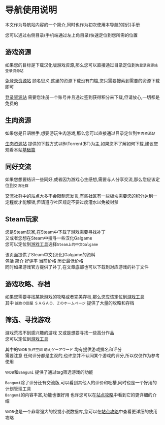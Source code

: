 # 导航使用说明

本文作为导航站内容的一个简介,同时也作为初次使用本导航的指引手册

您可以通过右侧目录(手机端通过左上角目录)快速定位到您所需的位置

## 游戏资源
如果您的目标是下载汉化版游戏资源,那么您可以直接通过目录定位到`免登录资源站` `登录资源站`

[免登录资源站](/nav/#免登录资源站) 顾名思义,这里的资源下载没有门槛,您只需要搜索到需要的资源下载即可

[登录资源站](/nav/#登录资源站) 需要您注册一个账号并且通过签到获得积分来下载,但请放心,一切都是免费的

## 生肉资源
如果您是日语糕手,想要游玩生肉游戏,那么您可以直接通过目录定位到`生肉资源站`

[生肉资源站](/nav/#生肉资源站) 提供的下载方式以BitTorrent(BT)为主,如果您不了解如何下载,建议您观看本站[基础篇](/stage1/first)

## 同好交流
如果您想要结识一些同好,或者因为游戏心生感想,需要与人分享交流,那么您应该定位到`交流社群`

[交流社群](/nav/#交流社群)中的站点大多不会限制您发言,有些社区有一些板块需要您的积分达到一定程度才能解锁,但请遵守社区规定不要过度灌水以免被封禁

## Steam玩家
您是Steam玩家,在Steam中下载了游戏需要寻找补丁  
又或者您想在Steam中搜寻一些汉化Galgame  
您可以定位到[游戏工具](/nav/#游戏工具)选择`Steam上的中文Galgame`

该页面提供了Steam中文(汉化)Galgame的资料  
包括 简介 好评率 当前价格 历史最低价格  
同时如果游戏官方提供了补丁,在文章底部也可以下载到对应游戏的补丁文件

## 游戏攻略、存档
如果您需要寻找某款游戏的攻略或者完美存档,那么您应该定位到[游戏工具](/nav/#游戏工具)  
其中 `誠也の部屋` `ＳＡＧＡＯ．Ｚのホームページ` 提供了大量的攻略和存档


## 筛选、寻找游戏
游戏荒找不到感兴趣的游戏 又或是想要寻找一些高分作品  
您可以定位到[游戏工具](/nav/#游戏工具)  

其中的`VNDB` `批评空间` `萌えゲーアワード` 均有提供游戏排名和评分  
需要注意 任何评分都是主观的,也许您并不认同某个游戏的评分,所以仅仅作为参考使用

`VNDB`和`Bangumi` 提供了通过tag筛选游戏的功能

`Bangumi`除了评分还有交流版,可以看到其他人的评价和吐槽,同时也是一个好用的计划管理工具  
`Bangumi`的内容丰富,功能也很好用 也许您可以在[站点攻略](/site/bangumi)中看到它的更详细的介绍

`VNDB`也是一个非常强大的视觉小说数据库,您可以在[站点攻略](/site/VNDB)中查看更详细的使用攻略

